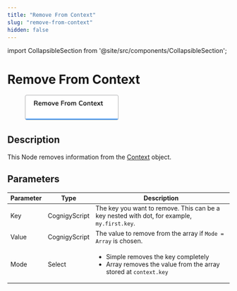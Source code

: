 ```yaml
---
title: "Remove From Context" 
slug: "remove-from-context" 
hidden: false 
---
```

import CollapsibleSection from '@site/src/components/CollapsibleSection';

# Remove From Context

<figure>
  <img class="image-center" src="../../../../../static/img/_assets/ai/build/node-reference/logic/remove-from-context.png" width="50%"/>
</figure>

## Description

This Node removes information from the [Context](../../../test/interaction-panel/context.md) object.

## Parameters

| Parameter | Type          | Description                                                                                                                |
|-----------|---------------|----------------------------------------------------------------------------------------------------------------------------|
| Key       | CognigyScript | The key you want to remove. This can be a key nested with dot, for example, `my.first.key`.                                |
| Value     | CognigyScript | The value to remove from the array if `Mode = Array` is chosen.                                                            |
| Mode      | Select        | <ul><li>Simple removes the key completely</li><li>Array removes the value from the array stored at `context.key`</li></ul> |